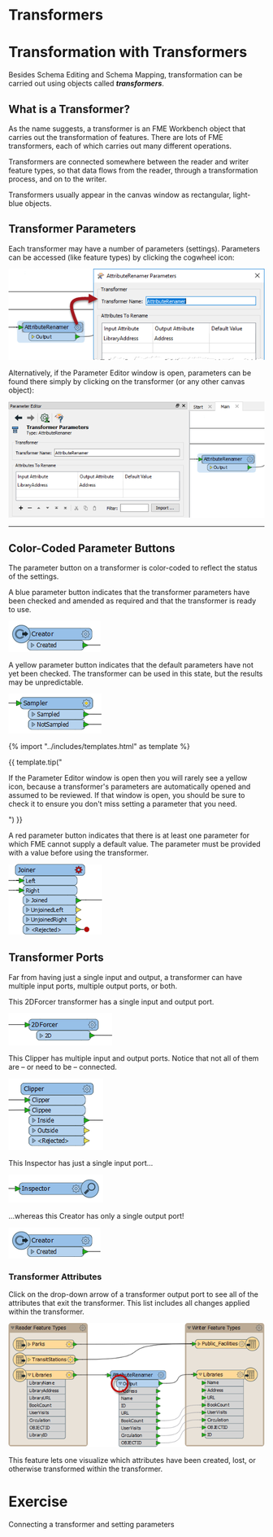 # Transformers

# Transformation with Transformers #

Besides Schema Editing and Schema Mapping, transformation can be carried out using objects called ***transformers***.

## What is a Transformer? ##

As the name suggests, a transformer is an FME Workbench object that carries out the transformation of features. There are lots of FME transformers, each of which carries out many different operations.

Transformers are connected somewhere between the reader and writer feature types, so that data flows from the reader, through a transformation process, and on to the writer.

Transformers usually appear in the canvas window as rectangular, light-blue objects.

## Transformer Parameters ##
Each transformer may have a number of parameters (settings). Parameters can be accessed (like feature types) by clicking the cogwheel icon:

![](./Images/Img2.017.TransformerOnCanvas.png)

Alternatively, if the Parameter Editor window is open, parameters can be found there simply by clicking on the transformer (or any other canvas object):

![](./Images/Img2.018.TransformerParametersWindow.png)

---

## Color-Coded Parameter Buttons ##
The parameter button on a transformer is color-coded to reflect the status of the settings.

A blue parameter button indicates that the transformer parameters have been checked and amended as required and that the transformer is ready to use.

![](./Images/Img2.019.TransformerBlueButton.png)

A yellow parameter button indicates that the default parameters have not yet been checked. The transformer can be used in this state, but the results may be unpredictable.

![](./Images/Img2.020.TransformerYellowButton.png)

{% import "../includes/templates.html" as template %}

{{ template.tip("

If the Parameter Editor window is open then you will rarely see a yellow icon, because a transformer's parameters are automatically opened and assumed to be reviewed. If that window is open, you should be sure to check it to ensure you don't miss setting a parameter that you need.

") }}

A red parameter button indicates that there is at least one parameter for which FME cannot supply a default value. The parameter must be provided with a value before using the transformer.

![](./Images/Img2.021.TransformerRedButton.png)

## Transformer Ports ##
Far from having just a single input and output, a transformer can have multiple input ports, multiple output ports, or both.

This 2DForcer transformer has a single input and output port.

![](./Images/Img2.022.TransformerSingleInputOutput.png)

This Clipper has multiple input and output ports. Notice that not all of them are – or need to be – connected.

![](./Images/Img2.023.TransformerMultiInputOutput.png)

This Inspector has just a single input port...

![](./Images/Img2.024.TransformerOneInput.png)

…whereas this Creator has only a single output port!

![](./Images/Img2.019.TransformerBlueButton.png)

### Transformer Attributes ###
Click on the drop-down arrow of a transformer output port to see all of the attributes that exit the transformer. This list includes all changes applied within the transformer.

![](./Images/Img2.025.AttributesOnTransformerPort.png)

This feature lets one visualize which attributes have been created, lost, or otherwise transformed within the transformer.

# Exercise

Connecting a transformer and setting parameters
